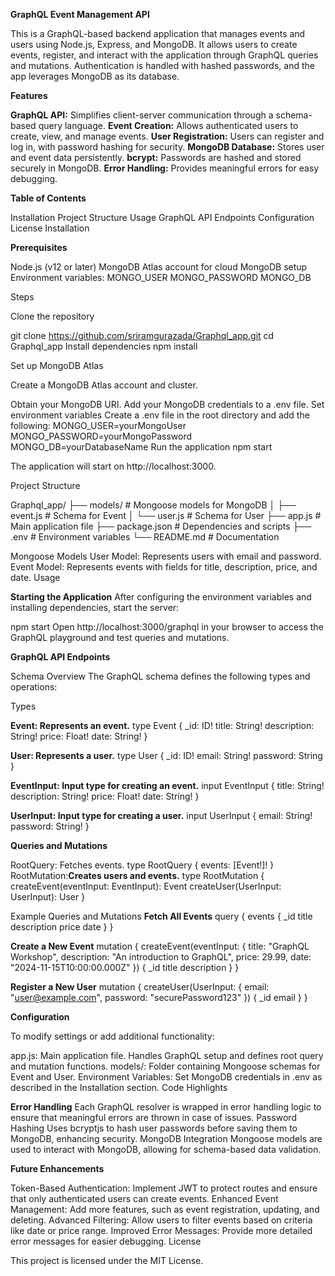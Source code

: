 **GraphQL Event Management API**

This is a GraphQL-based backend application that manages events and users using Node.js, Express, and MongoDB. It allows users to create events, register, and interact with the application through GraphQL queries and mutations. Authentication is handled with hashed passwords, and the app leverages MongoDB as its database.

**Features**

**GraphQL API:** Simplifies client-server communication through a schema-based query language.
**Event Creation:** Allows authenticated users to create, view, and manage events.
**User Registration:** Users can register and log in, with password hashing for security.
**MongoDB Database:** Stores user and event data persistently.
**bcrypt:** Passwords are hashed and stored securely in MongoDB.
**Error Handling:** Provides meaningful errors for easy debugging.


**Table of Contents**

Installation
Project Structure
Usage
GraphQL API Endpoints
Configuration
License
Installation

**Prerequisites**

Node.js (v12 or later)
MongoDB Atlas account for cloud MongoDB setup
Environment variables:
MONGO_USER
MONGO_PASSWORD
MONGO_DB

Steps

Clone the repository

git clone https://github.com/sriramgurazada/Graphql_app.git
cd Graphql_app
Install dependencies
npm install

Set up MongoDB Atlas

Create a MongoDB Atlas account and cluster.

Obtain your MongoDB URI.
Add your MongoDB credentials to a .env file.
Set environment variables Create a .env file in the root directory and add the following:
MONGO_USER=yourMongoUser
MONGO_PASSWORD=yourMongoPassword
MONGO_DB=yourDatabaseName
Run the application
npm start

The application will start on http://localhost:3000.

Project Structure

Graphql_app/
├── models/                 # Mongoose models for MongoDB
│   ├── event.js            # Schema for Event
│   └── user.js             # Schema for User
├── app.js                  # Main application file
├── package.json            # Dependencies and scripts
├── .env                    # Environment variables
└── README.md               # Documentation

Mongoose Models
User Model: Represents users with email and password.
Event Model: Represents events with fields for title, description, price, and date.
Usage

**Starting the Application**
After configuring the environment variables and installing dependencies, start the server:

npm start
Open http://localhost:3000/graphql in your browser to access the GraphQL playground and test queries and mutations.

**GraphQL API Endpoints**

Schema Overview
The GraphQL schema defines the following types and operations:

Types

**Event: Represents an event.**
type Event {
    _id: ID!
    title: String!
    description: String!
    price: Float!
    date: String!
}

**User: Represents a user.**
type User {
    _id: ID!
    email: String!
    password: String
}

**EventInput: Input type for creating an event.**
input EventInput {
    title: String!
    description: String!
    price: Float!
    date: String!
}

**UserInput: Input type for creating a user.**
input UserInput {
    email: String!
    password: String!
}

**Queries and Mutations**

RootQuery: Fetches events.
type RootQuery {
    events: [Event!]!
}
RootMutation:**Creates users and events.**
type RootMutation {
    createEvent(eventInput: EventInput): Event
    createUser(UserInput: UserInput): User
}

Example Queries and Mutations
**Fetch All Events**
query {
    events {
        _id
        title
        description
        price
        date
    }
}

**Create a New Event**
mutation {
    createEvent(eventInput: {
        title: "GraphQL Workshop",
        description: "An introduction to GraphQL",
        price: 29.99,
        date: "2024-11-15T10:00:00.000Z"
    }) {
        _id
        title
        description
    }
}

**Register a New User**
mutation {
    createUser(UserInput: {
        email: "user@example.com",
        password: "securePassword123"
    }) {
        _id
        email
    }
}

**Configuration**

To modify settings or add additional functionality:

app.js: Main application file. Handles GraphQL setup and defines root query and mutation functions.
models/: Folder containing Mongoose schemas for Event and User.
Environment Variables:
Set MongoDB credentials in .env as described in the Installation section.
Code Highlights

**Error Handling**
Each GraphQL resolver is wrapped in error handling logic to ensure that meaningful errors are thrown in case of issues.
Password Hashing
Uses bcryptjs to hash user passwords before saving them to MongoDB, enhancing security.
MongoDB Integration
Mongoose models are used to interact with MongoDB, allowing for schema-based data validation.

**Future Enhancements**

Token-Based Authentication: Implement JWT to protect routes and ensure that only authenticated users can create events.
Enhanced Event Management: Add more features, such as event registration, updating, and deleting.
Advanced Filtering: Allow users to filter events based on criteria like date or price range.
Improved Error Messages: Provide more detailed error messages for easier debugging.
License

This project is licensed under the MIT License.

